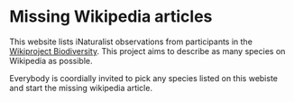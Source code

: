 Missing Wikipedia articles
============

This website lists iNaturalist observations from participants in the [Wikiproject Biodiversity](https://www.inaturalist.org/projects/wikiproject-biodiversity).
This project aims to describe as many species on Wikipedia as possible. 


Everybody is coordially invited to pick any species listed on this webiste and start the missing
wikipedia article. 